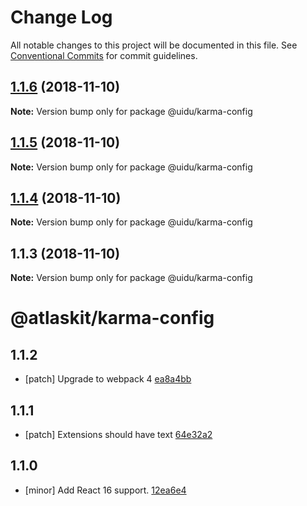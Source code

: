 # Change Log

All notable changes to this project will be documented in this file.
See [Conventional Commits](https://conventionalcommits.org) for commit guidelines.

## [1.1.6](https://github.com/uidu-org/guidu/compare/@uidu/karma-config@1.1.5...@uidu/karma-config@1.1.6) (2018-11-10)

**Note:** Version bump only for package @uidu/karma-config





## [1.1.5](https://github.com/uidu-org/guidu/compare/@uidu/karma-config@1.1.4...@uidu/karma-config@1.1.5) (2018-11-10)

**Note:** Version bump only for package @uidu/karma-config





## [1.1.4](https://github.com/uidu-org/guidu/compare/@uidu/karma-config@1.1.3...@uidu/karma-config@1.1.4) (2018-11-10)

**Note:** Version bump only for package @uidu/karma-config





## 1.1.3 (2018-11-10)

**Note:** Version bump only for package @uidu/karma-config





# @atlaskit/karma-config

## 1.1.2
- [patch] Upgrade to webpack 4 [ea8a4bb](https://bitbucket.org/atlassian/atlaskit-mk-2/commits/ea8a4bb)

## 1.1.1
- [patch] Extensions should have text [64e32a2](https://bitbucket.org/atlassian/atlaskit-mk-2/commits/64e32a2)

## 1.1.0
- [minor] Add React 16 support. [12ea6e4](https://bitbucket.org/atlassian/atlaskit-mk-2/commits/12ea6e4)
